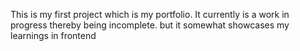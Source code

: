 This is my first project which is my portfolio. 
It currently is a work in progress thereby being incomplete. but it somewhat showcases my learnings in frontend
